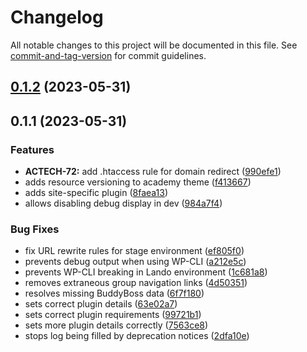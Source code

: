 # Changelog

All notable changes to this project will be documented in this file. See [commit-and-tag-version](https://github.com/absolute-version/commit-and-tag-version) for commit guidelines.

## [0.1.2](https://github.com/CodingBlackFemales/wordpress/compare/v0.1.1...v0.1.2) (2023-05-31)

## 0.1.1 (2023-05-31)


### Features

* **ACTECH-72:** add .htaccess rule for domain redirect ([990efe1](https://github.com/CodingBlackFemales/wordpress/commit/990efe10e5620d30e68ed3d7f69e8a5c6f910bb9))
* adds resource versioning to academy theme ([f413667](https://github.com/CodingBlackFemales/wordpress/commit/f41366727a6ba16c36a7f22212b61bd8786d6107))
* adds site-specific plugin ([8faea13](https://github.com/CodingBlackFemales/wordpress/commit/8faea13173ad468327bd1ec20f3d17a62e5736ab))
* allows disabling debug display in dev ([984a7f4](https://github.com/CodingBlackFemales/wordpress/commit/984a7f468aa14dc27aa1961d446023fab3a022e7))


### Bug Fixes

* fix URL rewrite rules for stage environment ([ef805f0](https://github.com/CodingBlackFemales/wordpress/commit/ef805f026d3823ab4355c29892be829ee82fd5d6))
* prevents debug output when using WP-CLI ([a212e5c](https://github.com/CodingBlackFemales/wordpress/commit/a212e5c550fa082fa4aaf03dd2c1c9bf4277e4cc))
* prevents WP-CLI breaking in Lando environment ([1c681a8](https://github.com/CodingBlackFemales/wordpress/commit/1c681a8e948c24b665b4237836fe6a59e2e044ca))
* removes extraneous group navigation links ([4d50351](https://github.com/CodingBlackFemales/wordpress/commit/4d50351f7274822ddacc830f17df884649ea7e20))
* resolves missing BuddyBoss data ([6f7f180](https://github.com/CodingBlackFemales/wordpress/commit/6f7f1804d84ad6820745b98dc865be71f40a217e))
* sets correct plugin details ([63e02a7](https://github.com/CodingBlackFemales/wordpress/commit/63e02a7aba554ab812b6a9e7010144fbaa290560))
* sets correct plugin requirements ([99721b1](https://github.com/CodingBlackFemales/wordpress/commit/99721b147701a778443ae8149c01ce5cd3c9f7cf))
* sets more plugin details correctly ([7563ce8](https://github.com/CodingBlackFemales/wordpress/commit/7563ce8866b18a34dffda1177cdc54bab849ddb9))
* stops log being filled by deprecation notices ([2dfa10e](https://github.com/CodingBlackFemales/wordpress/commit/2dfa10e5bf800ac2e75091d0713e54278d77feeb))
